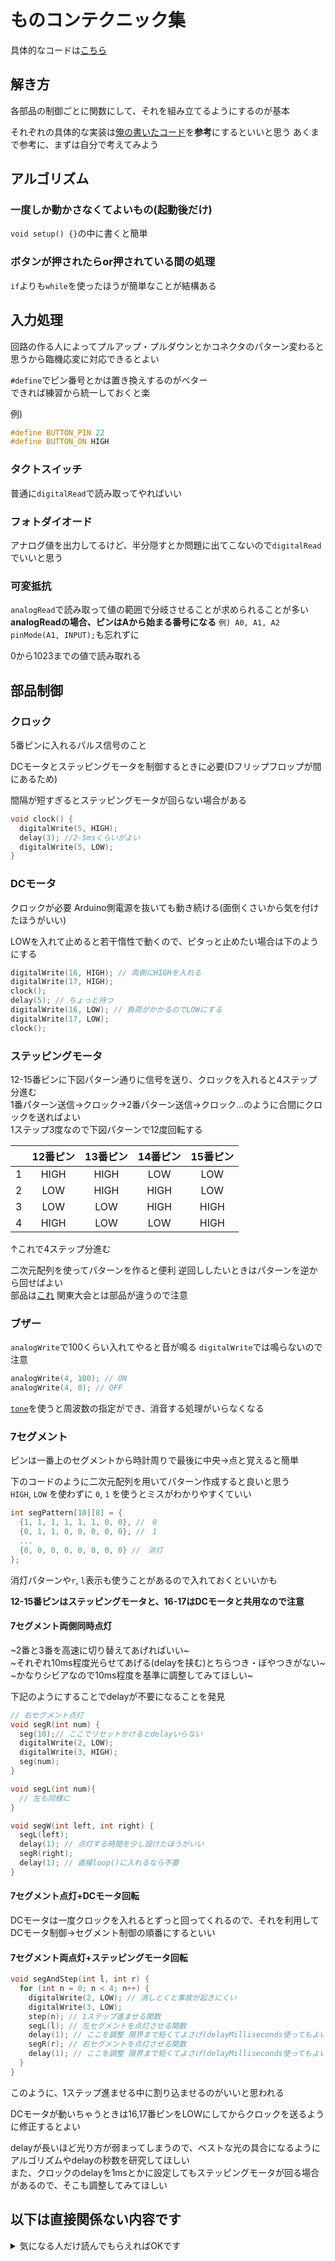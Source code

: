 # ものコンテクニック集

具体的なコードは[こちら](https://github.com/jinnosukeKato/Monokon-Template/blob/master/monokon_template.ino)

## 解き方

各部品の制御ごとに関数にして、それを組み立てるようにするのが基本

それぞれの具体的な実装は[俺の書いたコード](https://github.com/jinnosukeKato/Monokon-Template/blob/master/monokon_template.ino)を**参考**にするといいと思う
あくまで参考に、まずは自分で考えてみよう

## アルゴリズム

### 一度しか動かさなくてよいもの(起動後だけ)

`void setup() {}`の中に書くと簡単

### ボタンが押されたらor押されている間の処理

`if`よりも`while`を使ったほうが簡単なことが結構ある

## 入力処理

回路の作る人によってプルアップ・プルダウンとかコネクタのパターン変わると思うから臨機応変に対応できるとよい

`#define`でピン番号とかは置き換えするのがベター  
できれば練習から統一しておくと楽

例)
```c++
#define BUTTON_PIN 22
#define BUTTON_ON HIGH
```

### タクトスイッチ

普通に`digitalRead`で読み取ってやればいい

### フォトダイオード

アナログ値を出力してるけど、半分隠すとか問題に出てこないので`digitalRead`でいいと思う

### 可変抵抗

`analogRead`で読み取って値の範囲で分岐させることが求められることが多い  
**analogReadの場合、ピンはAから始まる番号になる** `例) A0, A1, A2`  
`pinMode(A1, INPUT);`も忘れずに

0から1023までの値で読み取れる

## 部品制御

### クロック

5番ピンに入れるパルス信号のこと

DCモータとステッピングモータを制御するときに必要(Dフリップフロップが間にあるため)

間隔が短すぎるとステッピングモータが回らない場合がある

```c++
void clock() {
  digitalWrite(5, HIGH);
  delay(3); //2-5msくらいがよい
  digitalWrite(5, LOW);
}
```

### DCモータ

クロックが必要
Arduino側電源を抜いても動き続ける(面倒くさいから気を付けたほうがいい)

LOWを入れて止めると若干惰性で動くので、ピタっと止めたい場合は下のようにする

```c++
digitalWrite(16, HIGH); // 両側にHIGHを入れる
digitalWrite(17, HIGH);
clock();
delay(5); // ちょっと待つ
digitalWrite(16, LOW); // 負荷がかかるのでLOWにする
digitalWrite(17, LOW);
clock();
```

### ステッピングモータ

12-15番ピンに下図パターン通りに信号を送り、クロックを入れると4ステップ分進む  
1番パターン送信→クロック→2番パターン送信→クロック...のように合間にクロックを送ればよい  
1ステップ3度なので下図パターンで12度回転する

|     | 12番ピン | 13番ピン | 14番ピン | 15番ピン  | 
| :-: | :------: | :------: | :------: | :------: | 
| 1   | HIGH     | HIGH     | LOW      | LOW      | 
| 2   | LOW      | HIGH     | HIGH     | LOW      | 
| 3   | LOW      | LOW      | HIGH     | HIGH     | 
| 4   | HIGH     | LOW      | LOW      | HIGH     | 

↑これで4ステップ分進む

二次元配列を使ってパターンを作ると便利
逆回ししたいときはパターンを逆から回せばよい  
部品は[これ](https://akizukidenshi.com/catalog/g/gP-11839/) 
関東大会とは部品が違うので注意

### ブザー

`analogWrite`で100くらい入れてやると音が鳴る `digitalWrite`では鳴らないので注意

```c++
analogWrite(4, 100); // ON
analogWrite(4, 0); // OFF
```

[`tone`](http://www.musashinodenpa.com/arduino/ref/index.php?f=0&pos=2484)を使うと周波数の指定ができ、消音する処理がいらなくなる

### 7セグメント

ピンは一番上のセグメントから時計周りで最後に中央→点と覚えると簡単

下のコードのように二次元配列を用いてパターン作成すると良いと思う  
`HIGH`, `LOW` を使わずに `0`, `1` を使うとミスがわかりやすくていい

```c++
int segPattern[10][8] = {
  {1, 1, 1, 1, 1, 1, 0, 0}, //　0
  {0, 1, 1, 0, 0, 0, 0, 0}, //　1
  ...
  {0, 0, 0, 0, 0, 0, 0, 0} //　消灯
};
```

消灯パターンや`r`, `l`表示も使うことがあるので入れておくといいかも

**12-15番ピンはステッピングモータと、16-17はDCモータと共用なので注意**

#### 7セグメント両側同時点灯

~2番と3番を高速に切り替えてあげればいい~  
~それぞれ10ms程度光らせてあげる(delayを挟む)とちらつき・ぼやつきがない~  
~かなりシビアなので10ms程度を基準に調整してみてほしい~

下記のようにすることでdelayが不要になることを発見

```c++
// 右セグメント点灯
void segR(int num) {
  seg(10);// ここでリセットかけるとdelayいらない
  digitalWrite(2, LOW);
  digitalWrite(3, HIGH);
  seg(num);
}

void segL(int num){
  // 左も同様に
}

void segW(int left, int right) {
  segL(left);
  delay(1); // 点灯する時間を少し設けたほうがいい
  segR(right);
  delay(1); // 直接loop()に入れるなら不要
}
```

#### 7セグメント点灯+DCモータ回転

DCモータは一度クロックを入れるとずっと回ってくれるので、それを利用してDCモータ制御→セグメント制御の順番にするといい

#### 7セグメント両点灯+ステッピングモータ回転

```c++
void segAndStep(int l, int r) {
  for (int n = 0; n < 4; n++) {
    digitalWrite(2, LOW); // 消しとくと事故が起きにくい
    digitalWrite(3, LOW);
    step(n); // 1ステップ進ませる関数
    segL(l); // 左セグメントを点灯させる関数
    delay(1); // ここを調整 限界まで短くてよさげ(delayMilliseconds使ってもよい)
    segR(r); // 右セグメントを点灯させる関数
    delay(1); // ここを調整 限界まで短くてよさげ(delayMilliseconds使ってもよい)
  }
}
```

このように、1ステップ進ませる中に割り込ませるのがいいと思われる

DCモータが動いちゃうときは16,17番ピンをLOWにしてからクロックを送るように修正するとよい

delayが長いほど光り方が弱まってしまうので、ベストな光の具合になるようにアルゴリズムやdelayの秒数を研究してほしい  
また、クロックのdelayを1msとかに設定してもステッピングモータが回る場合があるので、そこも調整してみてほしい

## 以下は直接関係ない内容です

<details>
<summary>気になる人だけ読んでもらえればOKです</summary>

### IDEの選択

Arduino IDE は v2.0 を強く推奨する  
設定で有効化すると関数名等の補完が効く

Arduino IDE を使うのが標準だけど、 Jetbrains の [CLion](https://www.jetbrains.com/ja-jp/clion/) などの強力なIDEを使用すると良いかもしれない

ちなみに Jetbrains の IDE は学生ならすべて無料なので強くお勧めする

### 言語仕様

俺はC系に詳しくないので間違ってたらごめんなさい
  
`HIGH`は0以外の値、`LOW`は0と等価なので、頭いい人はbit演算とか使うと関東レベルでも楽に解けるかも

Cに準拠していると思われがちなArduino言語だけど、実はC++11なのでfor-eachとかが普通に使える  
正確には`avr-g++`でAVR向けに[クロスコンパイルしている](https://garretlab.web.fc2.com/arduino/introduction/compile_process/)  
なので設定ファイルいじったりコンパイラ差し替えればC++17とかも行けたはず  
詳しくは Arduino forum とかを漁ると[出てくる](https://forum.arduino.cc/t/arduino-and-c-17-avr-gcc-8-x/545021/2)かも

そもそもAVR向けにコンパイルできればいいので、今Bunで話題のZig([成功してる](https://zenn.dev/k_abe/articles/1dc65f8345d908))とか最近でたCarbon(C++互換らしい)とか[Rust](https://book.avr-rust.com/)でもやれそう
ちなみに県大会はプログラムの内容の採点は1問目しかされない(経験者数: n=2)
